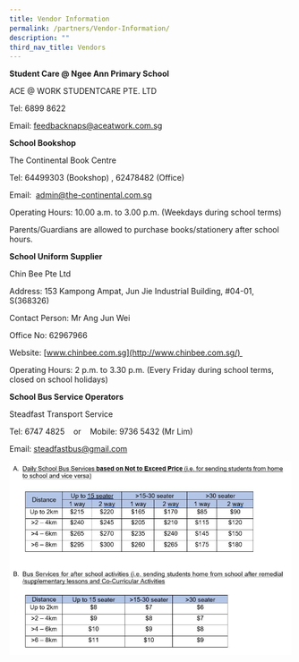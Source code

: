 ```yaml
---
title: Vendor Information
permalink: /partners/Vendor-Information/
description: ""
third_nav_title: Vendors
---
```

**Student Care @ Ngee Ann Primary School**  

ACE @ WORK STUDENTCARE PTE. LTD

Tel: 6899 8622 

Email: [feedbacknaps@aceatwork.com.sg](mailto:feedbacknaps@aceatwork.com.sg)

  

**School Bookshop**

The Continental Book Centre 

Tel: 64499303 (Bookshop) , 62478482 (Office)

Email:  [admin@the-continental.com.sg](mailto:admin@the-continental.com.sg) 

Operating Hours: 10.00 a.m. to 3.00 p.m. (Weekdays during school terms) 

Parents/Guardians are allowed to purchase books/stationery after school hours. 

  

**School Uniform Supplier**

Chin Bee Pte Ltd 

Address: 153 Kampong Ampat, Jun Jie Industrial Building, #04-01, S(368326) 

Contact Person: Mr Ang Jun Wei  

Office No: 62967966 

Website: [www.chinbee.com.sg](http://www.chinbee.com.sg/) 

Operating Hours: 2 p.m. to 3.30 p.m. (Every Friday during school terms, closed on school holidays) 

  

**School Bus Service Operators**

Steadfast Transport Service 

Tel: 6747 4825    or    Mobile: 9736 5432 (Mr Lim)

Email: [steadfastbus@gmail.com](mailto:steadfastbus@gmail.com)

![](/images/schoolbus.JPG)